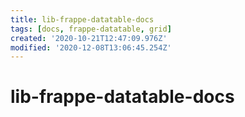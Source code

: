```yaml
---
title: lib-frappe-datatable-docs
tags: [docs, frappe-datatable, grid]
created: '2020-10-21T12:47:09.976Z'
modified: '2020-12-08T13:06:45.254Z'
---
```


# lib-frappe-datatable-docs
